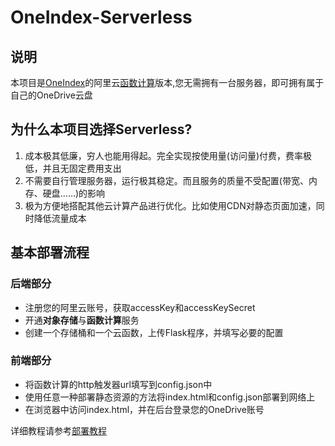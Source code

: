 # OneIndex-Serverless
## 说明
本项目是[OneIndex](https://github.com/donwa/oneindex)的阿里云[函数计算](https://help.aliyun.com/document_detail/51733.html)版本,您无需拥有一台服务器，即可拥有属于自己的OneDrive云盘
## 为什么本项目选择Serverless?

1. 成本极其低廉，穷人也能用得起。完全实现按使用量(访问量)付费，费率极低，并且无固定费用支出
2. 不需要自行管理服务器，运行极其稳定。而且服务的质量不受配置(带宽、内存、硬盘......)的影响
3. 极为方便地搭配其他云计算产品进行优化。比如使用CDN对静态页面加速，同时降低流量成本

## 基本部署流程
### 后端部分
* 注册您的阿里云账号，获取accessKey和accessKeySecret
* 开通**对象存储**与**函数计算**服务
* 创建一个存储桶和一个云函数，上传Flask程序，并填写必要的配置
### 前端部分
* 将函数计算的http触发器url填写到config.json中
* 使用任意一种部署静态资源的方法将index.html和config.json部署到网络上
* 在浏览器中访问index.html，并在后台登录您的OneDrive账号

详细教程请参考[部署教程](https://zhuanlan.zhihu.com/p/74538287)